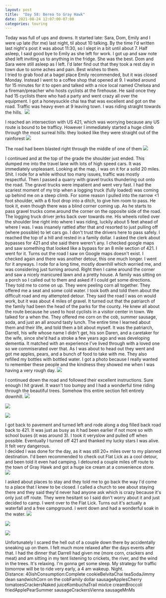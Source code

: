 ```yaml
---
layout: post
title:  "Day 58: Berea to Gray Hawk"
date: 2021-08-24 12:07:00-07:00
categories: touring
---
```

Today was full of ups and downs. It started late: Sara, Dom, Emily and I were up late (for me) last night, til about 10 talking. By the time I'd written last night's post it was about 11:30, so I slept in a bit until about 7. Half asleep, I said good bye to Emily as she left for work. I got up and saw note shed left inviting us to anything in the fridge. She was the best. Dom and Sara were still asleep as I left. I'd later find out that they took a rest day in town due to some aches and pain. Best wishes to them.  
I tried to grab food at a bagel place Emily recommended, but it was closed Monday. Instead I went to a coffee shop that opened at 9. I waited around for 15 minutes for it to open and talked with a nice local named Chelsea and a fireman/preacher who hosts cyclists at the firehouse. He said once they had 15 cyclists there who had a party and went crazy all over the equipment. I got a honeysuckle chai tea that was excellent and got on the road. Traffic was heavy even at 9 leaving town. I was riding straight towards the hills. 
[![](/assets/1629832033131486-0.png)](/assets/1629832033131486-0.png)
  
I reached an intersection with US 421, which was worrying because any US route is bound to be trafficy. However I immediately started a huge climb through the most surreal hills: they looked like they were straight out of the rainforest
[![](/assets/1629832028516011-1.png)](/assets/1629832028516011-1.png)
  
The road had been blasted right through the middle of one of them
[![](/assets/1629831832763896-2.png)](/assets/1629831832763896-2.png)
  
I continued and at the top of the grade the shoulder just ended. This dumped me into the travel lane with lots of high speed cars. It was immediately unpleasant. Looking at the map, I was on it for a solid 20 miles. Shit. I rode for a while without too many issues, traffic was mostly respectful. Then I passed a quarry with gravel trucks thundering out onto the road. The gravel trucks were impatient and went very fast. I had the scariest moment of my trip when a logging truck (fully loaded) was coming up behind me on a steep climb. For some reason I pulled into the narrow <1 foot shoulder, with a 6 foot drop into a ditch, to give him room to pass. He took it, even though there was a blind corner coming up. As he starts to pass gravel trucks come.around the corner on the opposite side of the road. The logging truck driver jerks back over towards me. His wheels rolled over the shoulder line right into where I was riding, luckily about 5 feet ahead of where I was. I was insanely rattled after that and resorted to just pulling off (where possible) to let cars go. I don't trust the drivers here to pass safely. I reached the top of a hill and rested in a family dollar. I asked the clerk about bypasses for 421 and she said there weren't any. I checked google maps and saw something that looked like a bypass for an 8 mile section of 421. I went for it. Turns out the road I saw on Google maps doesn't exist. I checked again and there was another detour, this one much longer. I went for it anyways. I rode for a long time, mostly downhill which worried me, and was considering just turning around. Right then I came around the corner and saw a nicely manicured lawn and a pretty house. A family was sitting on a porch so I called out to them and asked if I could get some directions. They told me to come on up. They were peeling corn all together. They offered me a seat and some cold water. I took both and told them about the difficult road and my attempted detour. They said the road I was on would work, but it was about 4 miles of gravel. It turned out that the patriarch of the family had been the head of the parks for the county. He knew all about the route because he used to host cyclists in a visitor center in town. We talked for a when the. They offered me corn on the cob, summer sausage, soda, and just an all around tasty lunch. The entire time I learned about them and their life, and told them a bit about myself. It was the patriarch, Darrell, his wife whose name I didn't get, his son Daren, and a caretaker for the wife, since she'd had a stroke a few years ago and was developing dementia. It matched with an experience I've lived through with a loved one so we commiserated over that. As I was about to head out they went and got me apples, pears, and a bunch of food to take with me. They also refilled my bottles with bottled water. I got a photo because I really wanted to remember these people and the kindness they showed me when I was having a very rough day.
[![](/assets/1629831829078940-3.png)](/assets/1629831829078940-3.png)
  
I continued down the road and followed their excellent instructions. Sure enough I hit gravel. It wasn't too bumpy and I had a wonderful time riding through the beautiful trees. Somehow this entire section felt entirely downhill.
[![](/assets/1629831824979050-4.png)](/assets/1629831824979050-4.png)

[![](/assets/1629831821839890-5.png)](/assets/1629831821839890-5.png)

[![](/assets/1629831817347555-6.png)](/assets/1629831817347555-6.png)
  
I got back to pavement and turned left and rode along a dog filled back road back to 421. It was just as busy as it had been earlier if not more so with school buses (it was around 3). I took it veryslow and pulled off when possible. Eventually I turned off 421 and thanked my lucky stars I was alive. It felt very dangerous.  
I decided I was done for the day, as it was still 20+ miles over to my planned destination. I'd been recommended to check out Flat Lick as a cool detour, and been told it even had camping. I detoured a couple miles off route to the town of Gray Hawk and got a huge ice cream at a convenience store. 
[![](/assets/1629831813517184-7.png)](/assets/1629831813517184-7.png)
  
I asked about places to stay and they told me to go back the way I'd come to a place that I knew to be closed. I called a church to see about staying there and they said they'd never had anyone ask which is crazy because it's only just off route. They were hesitant so I said don't worry about it and just decided to camp. I went over to the Flat Lick. Turns out it's actually a waterfall and a free campground. I went down and had a wonderful soak in the water.
[![](/assets/1629831810196946-8.png)](/assets/1629831810196946-8.png)

[![](/assets/1629831806898326-9.png)](/assets/1629831806898326-9.png)

[![](/assets/1629831800958109-10.png)](/assets/1629831800958109-10.png)
  
Unfortunately I scared the hell out of a couple down there by accidentally sneaking up on them. I felt much more relaxed after the days events after that. I had the dinner that Darrell had given me (more corn, crackers and meat) and am sitting in my tent listening to crickets, the river, and the wind in the trees. It's relaxing. I'm gonna get some sleep. My strategy for traffic tomorrow will be to ride very early, a 4 am wakeup. Night.   
Distance: 40ishConsumption:Complete cookieBelvitaChai teaSodaJimmy dean sandwichCorn on the cobFamily dollar sausageApplesCherry tomatoesCrackersNaked juiceKombuchaTrail mixIce creamBroccoli friedApplePearSummer sausageCrackersVienna sausageMnMs  

